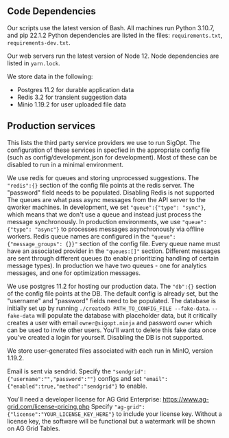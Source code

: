 ## Code Dependencies

Our scripts use the latest version of Bash.
All machines run Python 3.10.7, and pip 22.1.2
Python dependencies are listed in the files: `requirements.txt`, `requirements-dev.txt`.

Our web servers run the latest version of Node 12.
Node dependencies are listed in `yarn.lock`.

We store data in the following:

- Postgres 11.2 for durable application data
- Redis 3.2 for transient suggestion data
- Minio 1.19.2 for user uploaded file data

## Production services

This lists the third party service providers we use to run SigOpt.
The configuration of these services in specfied in the appropriate config file
(such as config/development.json for development).
Most of these can be disabled to run in a minimal environment.

We use redis for queues and storing unprocessed suggestions.
The `"redis":{}` section of the config file points at the redis server.
The "password" field needs to be populated.
Disabling Redis is not supported
The queues are what pass async messages from the API server to the qworker machines.
In development, we set `"queue":{"type": "sync"}`,
which means that we don't use a queue and instead just process the message synchronously.
In production environments, we use `"queue":{"type": "async"}` to processes messages
asynchronously via offline workers.
Redis queue names are configured in the `"queue":{"message_groups": {}}"` section of the config file.
Every queue name must have an associated provider in the `"queues:[]"` section.
Different messages are sent through different queues (to enable prioritizing handling of certain message types).
In production we have two queues -
one for analytics messages, and one for optimization messages.

We use postgres 11.2 for hosting our production data.
The `"db":{}` section of the config file points at the DB.
The default config is already set, but the "username" and "password" fields need to be populated.
The database is initially set up by running `./createdb PATH_TO_CONFIG_FILE --fake-data`.
`--fake-data` will populate the database with placeholder data,
but it critically creates a user with email `owner@sigopt.ninja` and password `owner`
which can be used to invite other users.
You'll want to delete this fake data once you've created a login for yourself.
Disabling the DB is not supported.

We store user-generated files associated with each run in MinIO, version 1.19.2.

Email is sent via sendrid.
Specify the `"sendgrid":{"username":"","password":""}` configs
and set `"email":{"enabled":true,"method":"sendgrid"}` to enable.

You'll need a developer license for AG Grid Enterprise: https://www.ag-grid.com/license-pricing.php
Specify `"ag-grid":{"license":"YOUR_LICENSE_KEY_HERE"}` to include your license key.
Without a license key, the software will be functional but a watermark will be shown on AG Grid Tables.
